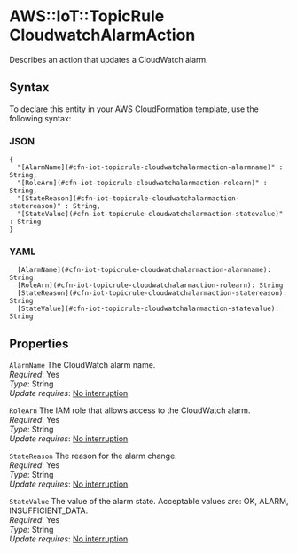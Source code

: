 # AWS::IoT::TopicRule CloudwatchAlarmAction<a name="aws-properties-iot-topicrule-cloudwatchalarmaction"></a>

Describes an action that updates a CloudWatch alarm\.

## Syntax<a name="aws-properties-iot-topicrule-cloudwatchalarmaction-syntax"></a>

To declare this entity in your AWS CloudFormation template, use the following syntax:

### JSON<a name="aws-properties-iot-topicrule-cloudwatchalarmaction-syntax.json"></a>

```
{
  "[AlarmName](#cfn-iot-topicrule-cloudwatchalarmaction-alarmname)" : String,
  "[RoleArn](#cfn-iot-topicrule-cloudwatchalarmaction-rolearn)" : String,
  "[StateReason](#cfn-iot-topicrule-cloudwatchalarmaction-statereason)" : String,
  "[StateValue](#cfn-iot-topicrule-cloudwatchalarmaction-statevalue)" : String
}
```

### YAML<a name="aws-properties-iot-topicrule-cloudwatchalarmaction-syntax.yaml"></a>

```
  [AlarmName](#cfn-iot-topicrule-cloudwatchalarmaction-alarmname): String
  [RoleArn](#cfn-iot-topicrule-cloudwatchalarmaction-rolearn): String
  [StateReason](#cfn-iot-topicrule-cloudwatchalarmaction-statereason): String
  [StateValue](#cfn-iot-topicrule-cloudwatchalarmaction-statevalue): String
```

## Properties<a name="aws-properties-iot-topicrule-cloudwatchalarmaction-properties"></a>

`AlarmName` <a name="cfn-iot-topicrule-cloudwatchalarmaction-alarmname"></a>
The CloudWatch alarm name\.  
_Required_: Yes  
_Type_: String  
_Update requires_: [No interruption](https://docs.aws.amazon.com/AWSCloudFormation/latest/UserGuide/using-cfn-updating-stacks-update-behaviors.html#update-no-interrupt)

`RoleArn` <a name="cfn-iot-topicrule-cloudwatchalarmaction-rolearn"></a>
The IAM role that allows access to the CloudWatch alarm\.  
_Required_: Yes  
_Type_: String  
_Update requires_: [No interruption](https://docs.aws.amazon.com/AWSCloudFormation/latest/UserGuide/using-cfn-updating-stacks-update-behaviors.html#update-no-interrupt)

`StateReason` <a name="cfn-iot-topicrule-cloudwatchalarmaction-statereason"></a>
The reason for the alarm change\.  
_Required_: Yes  
_Type_: String  
_Update requires_: [No interruption](https://docs.aws.amazon.com/AWSCloudFormation/latest/UserGuide/using-cfn-updating-stacks-update-behaviors.html#update-no-interrupt)

`StateValue` <a name="cfn-iot-topicrule-cloudwatchalarmaction-statevalue"></a>
The value of the alarm state\. Acceptable values are: OK, ALARM, INSUFFICIENT_DATA\.  
_Required_: Yes  
_Type_: String  
_Update requires_: [No interruption](https://docs.aws.amazon.com/AWSCloudFormation/latest/UserGuide/using-cfn-updating-stacks-update-behaviors.html#update-no-interrupt)

